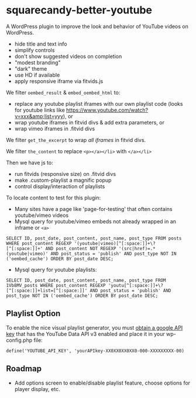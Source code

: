# squarecandy-better-youtube

A WordPress plugin to improve the look and behavior of YouTube videos on WordPress.

- hide title and text info
- simplify controls
- don't show suggested videos on completion
- "modest branding"
- "dark" theme
- use HD if available
- apply responsive iframe via fitvids.js

We filter `oembed_result` & `embed_oembed_html` to: 
- replace any youtube playlist iframes with our own playlist code (looks for youtube links like https://www.youtube.com/watch?v=xxx&amp;list=yyy), or 
- wrap youtube iframes in fitvid divs & add extra parameters, or 
- wrap vimeo iframes in .fitvid divs

We filter `get_the_excerpt` to wrap *all iframes* in fitvid divs.

We filter `the_content` to replace `<p></a></li>`  with `</a></li>`

Then we have js to:
- run fitvids (responsive size) on .fitvid divs
- make .custom-playlist a magnific popup
- control display/interaction of playlists


To locate content to test for this plugin:
- Many sites have a page like 'page-for-testing' that often contains youtube/vimeo videos
- Mysql query for youtube/vimeo embeds not already wrapped in an inframe or `<a>`
```
SELECT ID, post_date, post_content, post_name, post_type FROM posts WHERE post_content REGEXP '(youtube|vimeo)[^[:space:]]+\?[^[:space:]]+' AND post_content NOT REGEXP '(src|href)=.*(youtube|vimeo)' AND post_status = 'publish' AND post_type NOT IN ('oembed_cache') ORDER BY post_date DESC;
```
- Mysql query for youtube playlists:
```
SELECT ID, post_date, post_content, post_name, post_type FROM 1Vb8MV_posts WHERE post_content REGEXP 'youtu[^[:space:]]+\?[^[:space:]]+list=[^[:space:]]' AND post_status = 'publish' AND post_type NOT IN ('oembed_cache') ORDER BY post_date DESC;
```

## Playlist Option

To enable the nice visual playlist generator, you must [obtain a google API key](https://console.cloud.google.com/cloud-resource-manager) that has the YouTube Data API v3 enabled and place it in your wp-config.php file:

`define('YOUTUBE_API_KEY', 'yourAPIkey-XX0XX0XX0XX0-000-XXXXXXXXX-00)`

## Roadmap

* Add options screen to enable/disable playlist feature, choose options for player display, etc.
